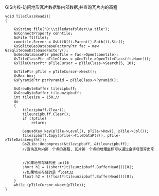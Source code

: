 GIS内核-访问地形瓦片数据集内部数据,并查询瓦片内的高程

	void TileClassRead2()
	{
	
		GsString file("D:\\tiledatafolder\\a.tile");
		GsConnectProperty conntile;
		GsFile ft(file);
		conntile.Server = GsUtf8(ft.Parent().Path()).Str();
		GsSqliteGeoDatabaseFactoryPtr fac = new GsSqliteGeoDatabaseFactory();
		GsGeoDatabasePtr pGeoTile = fac->Open(conntile);
		GsTileClassPtr pTileClass = pGeoTile->OpenTileClass(ft.Name());
		GsTileCursorPtr pTileCursor = pTileClass->Search(5, 10);
	
		GsTilePtr pTile = pTileCursor->Next();
		GsBox box;
		GsPyramidPtr ptrPyramid = pTileClass->Pyramid();
	
		GsGrowByteBuffer tilezipbuff;
		GsGrowByteBuffer tileunzipbuff;
		int tilesize = 150;//
		do
		{
			tilezipbuff.Clear();
			tileunzipbuff.Clear();
			if (!pTile)
				return;
	
			GsQuadKey key(pTile->Level(), pTile->Row(), pTile->Col());
			tilezipbuff.Copy(pTile->TileDataPtr(), pTile->TileDataLength());
			GsZLib::Uncompress(&tilezipbuff, &tileunzipbuff);
			//查询瓦片内第一个点的高程, 瓦片第一个点的地理坐标可以通过金字塔饭算出来
	
	
			//如果地形存储的是 int16
			short h1 = ((short*)tileunzipbuff.BufferHead())[0];
			//如果地形存储的是 float32
			float h2 = ((float*)tileunzipbuff.BufferHead())[0];
		}
		while (pTileCursor->Next(pTile));
	}